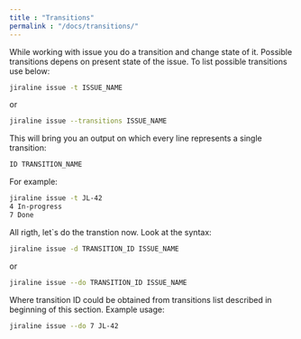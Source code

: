 ```yaml
---
title : "Transitions"
permalink : "/docs/transitions/"
---
```


While working with issue you do a transition and change state of it. Possible transitions depens on present state of the issue. To list possible transitions use below:

```bash
jiraline issue -t ISSUE_NAME
```

or

```bash
jiraline issue --transitions ISSUE_NAME
```

This will bring you an output on which every line represents a single transition:

```bash
ID TRANSITION_NAME
```

For example:

```bash
jiraline issue -t JL-42
4 In-progress
7 Done
```

All rigth, let`s do the transtion now. Look at the syntax:

```bash
jiraline issue -d TRANSITION_ID ISSUE_NAME
```

or

```bash
jiraline issue --do TRANSITION_ID ISSUE_NAME
```

Where transition ID could be obtained from transitions list described in beginning of this section. Example usage:

```bash
jiraline issue --do 7 JL-42
```

